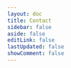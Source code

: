 ```yaml
---
layout: doc
title: Contact
sidebar: false
aside: false
editLink: false
lastUpdated: false
showComment: false
---
```


<ContactPage />